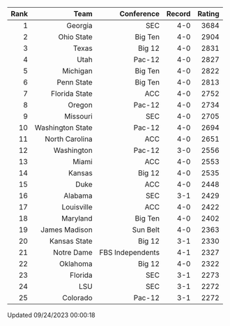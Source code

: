 | Rank  | Team                 | Conference           | Record   | Rating |
| ---:  | ---:                 | ---:                 | ---:     | ---:   |
| 1     | Georgia              | SEC                  | 4-0      | 3684   |
| 2     | Ohio State           | Big Ten              | 4-0      | 2904   |
| 3     | Texas                | Big 12               | 4-0      | 2831   |
| 4     | Utah                 | Pac-12               | 4-0      | 2827   |
| 5     | Michigan             | Big Ten              | 4-0      | 2822   |
| 6     | Penn State           | Big Ten              | 4-0      | 2813   |
| 7     | Florida State        | ACC                  | 4-0      | 2752   |
| 8     | Oregon               | Pac-12               | 4-0      | 2734   |
| 9     | Missouri             | SEC                  | 4-0      | 2705   |
| 10    | Washington State     | Pac-12               | 4-0      | 2694   |
| 11    | North Carolina       | ACC                  | 4-0      | 2651   |
| 12    | Washington           | Pac-12               | 3-0      | 2556   |
| 13    | Miami                | ACC                  | 4-0      | 2553   |
| 14    | Kansas               | Big 12               | 4-0      | 2535   |
| 15    | Duke                 | ACC                  | 4-0      | 2448   |
| 16    | Alabama              | SEC                  | 3-1      | 2429   |
| 17    | Louisville           | ACC                  | 4-0      | 2422   |
| 18    | Maryland             | Big Ten              | 4-0      | 2402   |
| 19    | James Madison        | Sun Belt             | 4-0      | 2363   |
| 20    | Kansas State         | Big 12               | 3-1      | 2330   |
| 21    | Notre Dame           | FBS Independents     | 4-1      | 2327   |
| 22    | Oklahoma             | Big 12               | 4-0      | 2322   |
| 23    | Florida              | SEC                  | 3-1      | 2273   |
| 24    | LSU                  | SEC                  | 3-1      | 2272   |
| 25    | Colorado             | Pac-12               | 3-1      | 2272   |

Updated 09/24/2023 00:00:18
